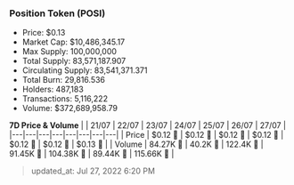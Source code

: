 
  ### Position Token (POSI)
  - Price: $0.13
  - Market Cap: $10,486,345.17
  - Max Supply: 100,000,000
  - Total Supply: 83,571,187.907
  - Circulating Supply: 83,541,371.371
  - Total Burn: 29,816.536
  - Holders: 487,183
  - Transactions: 5,116,222
  - Volume: $372,689,958.79

  **7D Price & Volume**
  | | 21&#x2F;07 | 22&#x2F;07 | 23&#x2F;07 | 24&#x2F;07 | 25&#x2F;07 | 26&#x2F;07 | 27&#x2F;07 |
  |---|---|---|---|---|---|---|---|
  | Price | $0.12 🔻 | $0.12 🔻 | $0.12 🚀 | $0.12 🚀 | $0.12 🔻 | $0.12 🔻 | $0.13 🚀 |
  | Volume | 84.27K 🚀 | 40.2K 🔻 | 122.4K 🚀 | 91.45K 🔻 | 104.38K 🚀 | 89.44K 🔻 | 115.66K 🚀 |

  > updated_at: Jul 27, 2022 6:20 PM
